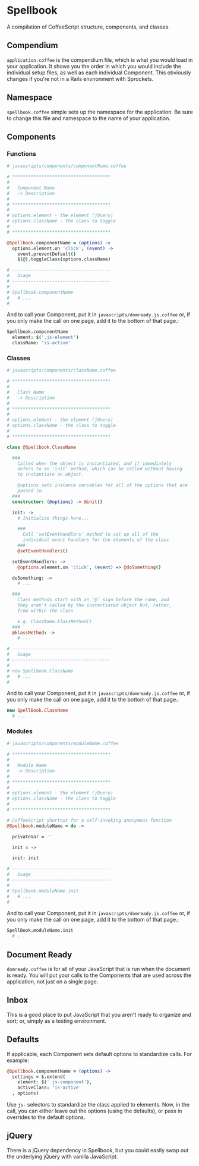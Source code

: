 Spellbook
=========

A compilation of CoffeeScript structure, components, and classes.

Compendium
----------

`application.coffee` is the compendium file, which is what you would load in your application. It shows you the order in which you would include the individual setup files, as well as each individual Component. This obviously changes if you're not in a Rails environment with Sprockets.

Namespace
---------

`spellbook.coffee` simple sets up the namespace for the application. Be sure to change this file and namespace to the name of your application.

Components
----------

### Functions

```coffeescript
# javascripts/components/componentName.coffee

# *************************************
#
#   Component Name
#   -> Description
#
# *************************************
#
# options.element - the element (jQuery)
# options.className - the class to toggle
#
# *************************************

@Spellbook.componentName = (options) ->
  options.element.on 'click', (event) ->
    event.preventDefault()
    $(@).toggleClass(options.className)

# -------------------------------------
#   Usage
# -------------------------------------
#
# Spellbook.componentName
#   # ...
#
```

And to call your Component, put it in `javascripts/domready.js.coffee` or, if you only make the call on one page, add it to the bottom of that page.:

```coffeescript
Spellbook.componentName
  element: $('.js-element')
  className: 'is-active'
```

### Classes

```coffeescript
# javascripts/components/className.coffee

# *************************************
#
#   Class Name
#   -> Description
#
# *************************************
#
# options.element - the element (jQuery)
# options.className - the class to toggle
#
# *************************************

class @Spellbook.ClassName

  ###
    Called when the object is instantiated, and it immediately
    defers to an 'init' method, which can be called without having
    to instantiate an object.

    @options sets instance variables for all of the options that are
    passed in.
  ###
  constructor: (@options) -> @init()

  init: ->
    # Initialize things here...

    ### 
      Call 'setEventHandlers' method to set up all of the
      individual event handlers for the elements of the class
    ###
    @setEventHandlers()

  setEventHandlers: ->
    @options.element.on 'click', (event) => @doSomething()

  doSomething: ->
    # ...

  ###
    Class methods start with an '@' sign before the name, and
    they aren't called by the instantiated object but, rather,
    from within the class

    e.g. ClassName.klassMethod()
  ###
  @klassMethod: ->
    # ...

# -------------------------------------
#   Usage
# -------------------------------------
#
# new Spellbook.ClassName
#   # ...
#
```

And to call your Component, put it in `javascripts/domready.js.coffee` or, if you only make the call on one page, add it to the bottom of that page.:

```coffeescript
new SpellBook.ClassName
  # ...
```

### Modules

```coffeescript
# javascripts/components/moduleName.coffee

# *************************************
#
#   Module Name
#   -> Description
#
# *************************************
#
# options.element - the element (jQuery)
# options.className - the class to toggle
#
# *************************************

# CoffeeScript shortcut for a self-invoking anonymous function
@Spellbook.moduleName = do ->

  privateVar = ''

  init = ->

  init: init

# -------------------------------------
#   Usage
# -------------------------------------
#
# Spellbook.moduleName.init
#   # ...
#
```

And to call your Component, put it in `javascripts/domready.js.coffee` or, if you only make the call on one page, add it to the bottom of that page.:

```coffeescript
SpellBook.moduleName.init
  # ...
```

Document Ready
--------------

`domready.coffee` is for all of your JavaScript that is run when the document is ready. You will put your calls to the Components that are used across the application, not just on a single page.

Inbox
-----

This is a good place to put JavaScript that you aren't ready to organize and sort; or, simply as a testing environment.

Defaults
--------

If applicable, each Component sets default options to standardize calls. For example:

```coffeescript
@Spellbook.componentName = (options) ->
  settings = $.extend(
    element: $('.js-component'),
    activeClass: 'is-active'
  , options)
```

Use `js-` selectors to standardize the class applied to elements. Now, in the call, you can either leave out the options (using the defaults), or pass in overrides to the default options.

jQuery
------

There is a jQuery dependency in Spellbook, but you could easily swap out the underlying jQuery with vanilla JavaScript.

